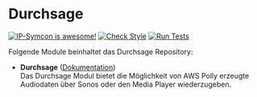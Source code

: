 # Durchsage

[![IP-Symcon is awesome!](https://img.shields.io/badge/IP--Symcon-5.4-blue.svg)](https://www.symcon.de)
[![Check Style](https://github.com/symcon/Durchsage/workflows/Check%20Style/badge.svg)](https://github.com/symcon/Durchsage/actions)
[![Run Tests](https://github.com/symcon/Durchsage/workflows/Run%20Tests/badge.svg)](https://github.com/symcon/Durchsage/actions)

Folgende Module beinhaltet das Durchsage Repository:

- __Durchsage__ ([Dokumentation](Durchsage))  
	Das Durchsage Modul bietet die Möglichkeit von AWS Polly erzeugte Audiodaten über Sonos oder den Media Player wiederzugeben.